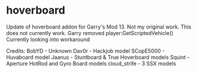 hoverboard
==========

Update of hoverboard addon for Garry's Mod 13. Not my original work.
This does not currently work. 
Garry removed player:GetScriptedVehicle() Currently looking into workaround

Credits: 
BobYD - Unknown 
Dav0r - Hackjob model 
SCopE5000 - Huvaboard model 
Jaanus - Stuntboard & True Hoverboard models 
Squint - Aperture HotRod and Gyro Board models 
cloud_strife - 3 SSX models